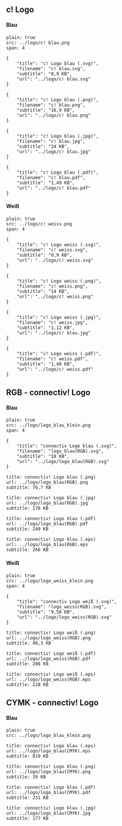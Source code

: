 ## c! Logo

#### Blau

```image
plain: true
src: ../logo/c! blau.png
span: 4
```

```download|span-3
{
    "title": "c! Logo blau (.svg)",
    "filename": "c! blau.svg",
    "subtitle": "0,9 KB",
    "url": "../logo/c! blau.svg"
}
```
```download|span-3
{
    "title": "c! Logo blau (.png)",
    "filename": "c! blau.png",
    "subtitle": "16,9 KB",
    "url": "../logo/c! blau.png"
}
```
```download|span-3
{
    "title": "c! Logo blau (.jpg)",
    "filename": "c! blau.jpg",
    "subtitle": "24 KB",
    "url": "../logo/c! blau.jpg"
}
```
```download|span-3
{
    "title": "c! Logo blau (.pdf)",
    "filename": "c! blau.pdf",
    "subtitle": "1,49 KB",
    "url": "../logo/c! blau.pdf"
}
```

#### Weiß

```image
plain: true
src: ../logo/c! weiss.png
span: 4
```

```download|span-3
{
    "title": "c! Logo weiss (.svg)",
    "filename": "c! weiss.svg",
    "subtitle": "0,9 KB",
    "url": "../logo/c! weiss.svg"
}
```
```download|span-3
{
    "title": "c! Logo weiss (.png)",
    "filename": "c! weiss.png",
    "subtitle": "14 KB",
    "url": "../logo/c! weiss.png"
}
```
```download|span-3
{
    "title": "c! Logo weiss (.jpg)",
    "filename": "c! weiss.jpg",
    "subtitle": "1,12 KB",
    "url": "../logo/c! blau.jpg"
}
```
```download|span-3
{
    "title": "c! Logo weiss (.pdf)",
    "filename": "c! weiss.pdf",
    "subtitle": "1,48 KB",
    "url": "../logo/c! weiss.pdf"
}
```


## RGB - connectiv! Logo

#### Blau

```image
plain: true
src: ../logo/logo_blau_klein.png
span: 4
```

```download|span-3
{
    "title": "connectiv Logo blau (.svg)",
    "filename": "logo_blau(RGB).svg",
    "subtitle": "10 KB",
    "url": "../logo/logo_blau(RGB).svg"
}
```

```download|span-3
title: connectiv! Logo blau (.png)
url: ../logo/logo_blau(RGB).png
subtitle: 76,7 KB
```

```download|span-3
title: connectiv! Logo blau (.jpg)
url: ../logo/logo_blau(RGB).jpg
subtitle: 176 KB
```

```download|span-3
title: connectiv! Logo blau (.pdf)
url: ../logo/logo_blau(RGB).pdf
subtitle: 249 KB
```

```download|span-3
title: connectiv! Logo blau (.eps)
url: ../logo/logo_blau(RGB).eps
subtitle: 266 KB
```

#### Weiß

```image
plain: true
src: ../logo/logo_weiss_klein.png
span: 4
```

```download|span-3
{
    "title": "connectiv Logo weiß (.svg)",
    "filename": "logo_weiss(RGB).svg",
    "subtitle": "9,58 KB",
    "url": "../logo/logo_weiss(RGB).svg"
}
```

```download|span-3
title: connectiv! Logo weiß (.png)
url: ../logo/logo_weiss(RGB).png
subtitle: 40,3 KB
```

```download|span-3
title: connectiv! Logo weiß (.pdf)
url: ../logo/logo_weiss(RGB).pdf
subtitle: 206 KB
```

```download|span-3
title: connectiv! Logo weiß (.eps)
url: ../logo/logo_weiss(RGB).eps
subtitle: 228 KB
```

## CYMK - connectiv! Logo

#### Blau

```image
plain: true
src: ../logo/logo_blau_klein.png
```

```download|span-3
title: connectiv! Logo blau (.eps)
url: ../logo/logo_blau(CMYK).eps
subtitle: 819 KB
```

```download|span-3
title: connectiv! Logo blau (.png)
url: ../logo/logo_blau(CMYK).png
subtitle: 39 KB
```
```download|span-3
title: connectiv! Logo blau (.pdf)
url: ../logo/logo_blau(CMYK).pdf
subtitle: 231 KB
```

```download|span-3
title: connectiv! Logo blau (.jpg)
url: ../logo/logo_blau(CMYK).jpg
subtitle: 177 KB
```